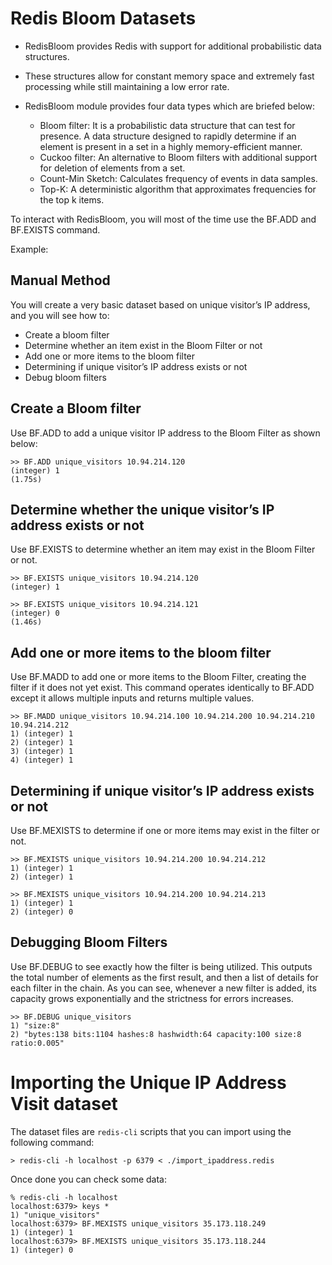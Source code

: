 # Redis Bloom Datasets

- RedisBloom provides Redis with support for additional probabilistic data structures. 
- These structures allow for constant memory space and extremely fast processing while still maintaining a low error rate. 
- RedisBloom module provides four data types which are briefed below:

  - Bloom filter:  It is a probabilistic  data structure that can test for presence. A data structure designed to rapidly determine if an element is present in a set in a highly memory-efficient manner. 
  - Cuckoo filter: An alternative to Bloom filters with additional support for deletion of elements from a set.
  - Count-Min Sketch: Calculates frequency of events in data samples.
  - Top-K: A deterministic algorithm that approximates frequencies for the top k items.


To interact with RedisBloom, you will most of the time use the BF.ADD and BF.EXISTS command. 

Example:

## Manual Method

You will create a very basic dataset based on unique visitor’s IP address, and you will see how to:

- Create a bloom filter
- Determine whether an item exist in the Bloom Filter or not
- Add one or more items to the bloom filter
- Determining if unique visitor’s IP address exists or not
- Debug bloom filters


## Create a Bloom filter

Use  BF.ADD to add a unique visitor IP address to the Bloom Filter as shown below:

```
>> BF.ADD unique_visitors 10.94.214.120
(integer) 1
(1.75s)
```

## Determine whether the unique visitor’s IP address exists or not

Use BF.EXISTS  to determine whether an item may exist in the Bloom Filter or not.

```
>> BF.EXISTS unique_visitors 10.94.214.120
(integer) 1
```

```
>> BF.EXISTS unique_visitors 10.94.214.121
(integer) 0
(1.46s)
```

## Add one or more items to the bloom filter

Use BF.MADD to add one or more items to the Bloom Filter, creating the filter if it does not yet exist. This command operates identically to BF.ADD except it allows multiple inputs and returns multiple values.

```
>> BF.MADD unique_visitors 10.94.214.100 10.94.214.200 10.94.214.210 10.94.214.212
1) (integer) 1
2) (integer) 1
3) (integer) 1
4) (integer) 1
```

## Determining if unique visitor’s IP address exists or not

Use BF.MEXISTS to determine if one or more items may exist in the filter or not.

```
>> BF.MEXISTS unique_visitors 10.94.214.200 10.94.214.212
1) (integer) 1
2) (integer) 1
```

```
>> BF.MEXISTS unique_visitors 10.94.214.200 10.94.214.213
1) (integer) 1
2) (integer) 0
```

## Debugging Bloom Filters

Use BF.DEBUG to see exactly how the filter is being utilized. This outputs the total number of elements as the first result, and then a list of details for each filter in the chain. As you can see, whenever a new filter is added, its capacity grows exponentially and the strictness for errors increases.

```
>> BF.DEBUG unique_visitors
1) "size:8"
2) "bytes:138 bits:1104 hashes:8 hashwidth:64 capacity:100 size:8 ratio:0.005"
```


# Importing the Unique IP Address Visit dataset

The dataset files are  `redis-cli` scripts that you can import using the following command:


```
> redis-cli -h localhost -p 6379 < ./import_ipaddress.redis
```

Once done you can check some data:


```
% redis-cli -h localhost
localhost:6379> keys *
1) "unique_visitors"
localhost:6379> BF.MEXISTS unique_visitors 35.173.118.249
1) (integer) 1
localhost:6379> BF.MEXISTS unique_visitors 35.173.118.244
1) (integer) 0

```

